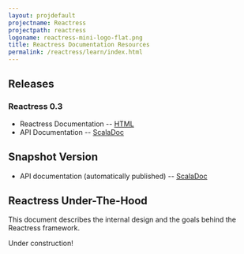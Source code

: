 ```yaml
---
layout: projdefault
projectname: Reactress
projectpath: reactress
logoname: reactress-mini-logo-flat.png
title: Reactress Documentation Resources
permalink: /reactress/learn/index.html
---
```




## Releases


### Reactress 0.3

- Reactress Documentation -- [HTML](/reactress/docs/0.3/)
- API Documentation -- [ScalaDoc](http://storm-enroute.com/apidocs/final/reactress/0.3/api)


## Snapshot Version

- API documentation (automatically published) -- [ScalaDoc](http://storm-enroute.com/apidocs/reactress/api)


## Reactress Under-The-Hood

This document describes the internal design and the goals behind the Reactress framework.

Under construction!

